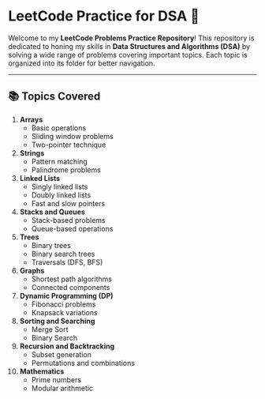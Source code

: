 # LeetCode Practice for DSA 🚀

Welcome to my **LeetCode Problems Practice Repository**! This repository is dedicated to honing my skills in **Data Structures and Algorithms (DSA)** by solving a wide range of problems covering important topics. Each topic is organized into its folder for better navigation.

---

## 📚 Topics Covered

1. **Arrays**
   - Basic operations
   - Sliding window problems
   - Two-pointer technique
2. **Strings**
   - Pattern matching
   - Palindrome problems
3. **Linked Lists**
   - Singly linked lists
   - Doubly linked lists
   - Fast and slow pointers
4. **Stacks and Queues**
   - Stack-based problems
   - Queue-based operations
5. **Trees**
   - Binary trees
   - Binary search trees
   - Traversals (DFS, BFS)
6. **Graphs**
   - Shortest path algorithms
   - Connected components
7. **Dynamic Programming (DP)**
   - Fibonacci problems
   - Knapsack variations
8. **Sorting and Searching**
   - Merge Sort
   - Binary Search
9. **Recursion and Backtracking**
   - Subset generation
   - Permutations and combinations
10. **Mathematics**
    - Prime numbers
    - Modular arithmetic
